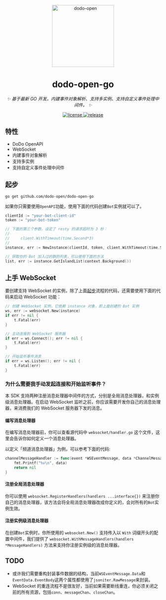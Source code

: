 <p align="center">
  <a href="https://open.imdodo.com">
    <img src="https://open.imdodo.com/hero.png" width="200" height="200" alt="dodo-open">
  </a>
</p>

<div align="center">

  # dodo-open-go

  _✨ 基于最新 GO 开发，内建事件对象解析、支持多实例、支持自定义事件处理中间件。 ✨_

  <a href="https://github.com/dodo-open/dodo-open-go/blob/main/LICENSE">
    <img src="https://img.shields.io/github/license/dodo-open/dodo-open-go" alt="license">
  </a>
  <a href="https://github.com/dodo-open/dodo-open-go/releases">
    <img src="https://img.shields.io/github/v/release/dodo-open/dodo-open-go?color=blueviolet&include_prereleases"
      alt="release">
  </a>
	
</div>

## 特性

* DoDo OpenAPI
* WebSocket
* 内建事件对象解析
* 支持多实例
* 支持自定义事件处理中间件

## 起步

```shell
go get github.com/dodo-open/dodo-open-go
```

如果你只需要使用`OpenAPI`功能，使用下面的代码创建`Bot`实例就可以了。

```go
clientId := "your-bot-client-id"
token := "your-bot-token"

// 下面的第三个参数，设定了 resty 的请求超时为 3 秒：
//
//     client.WithTimeout(time.Second*3)
//
instance, err := NewInstance(clientId, token, client.WithTimeout(time.Second*3))

// 获取你的 Bot 加入过的群的列表，可以使用下面的方法
list, err := instance.GetIslandList(context.Background())
```

## 上手 WebSocket

要创建支持 WebSocket 的实例，除了上面[起步](#起步)流程的代码，还需要使用下面的代码来启动 WebSocket 功能：

```go
// 创建 WebSocket 实例，它依赖 instance 对象，即上面创建的 Bot 实例
ws, err := websocket.New(instance)
if err != nil {
	t.Fatal(err)
}

// 主动连接到 WebSocket 服务器
if err = ws.Connect(); err != nil {
	t.Fatal(err)
}

// 开始监听事件消息
if err = ws.Listen(); err != nil {
	t.Fatal(err)
}
```

### 为什么需要我手动发起连接和开始监听事件？

本 SDK 支持两种注册消息处理器中间件的方式，分别是全局消息处理器，和实例级消息处理器。在启动 WebSocket 监听之前，你应该需要开发你自己的消息处理器，来消费我们的 WebSocket 服务器下发的消息。

#### 编写消息处理器

在编写消息处理器前，你可以查看源代码中 `websocket/handler.go` 这个文件，这里会告诉你如何定义一个消息处理器。

以定义「频道消息处理器」为例，可以参考下面的代码:

```go
channelMessageHandler := func(event *WSEventMessage, data *ChannelMessageEventBody) error {
    fmt.Printf("%v\n", data)
	return nil
}
```

#### 注册全局消息处理器

你可以使用 `websocket.RegisterHandlers(handlers ...interface{})` 来注册你自己的消息处理器，该方法会将全局消息处理器改成你定义的，会对所有的`Bot`实例生效。

#### 注册实例级消息处理器

在创建`Bot`实例时，你所使用的 `websocket.New()` 支持传入以 `With` 词缀开头的配置中间件，我们提供了 `websocket.WithMessageHandlers(handlers *MessageHandlers)` 方法来支持你注册实例级的消息处理器。

## TODO

* 或许我们需要重构封装事件数据的结构，当前`WSEventMessage.Data`和`EventData.EventBody`这两个属性都使用了`jsoniter.RawMessage`来封装。
* WebSocket 的重连流程不是很友好，当前如果需要断线重连，你必须关闭之前的所有资源，包括`conn`、`messageChan`、`closeChan`。
